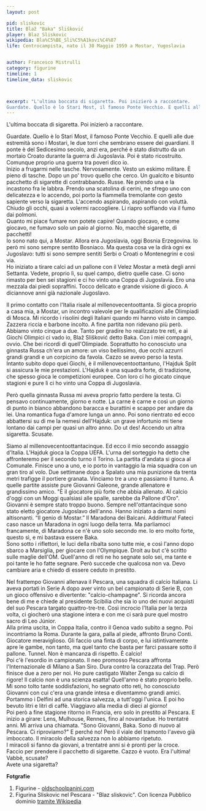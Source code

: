 ```yaml
---
layout: post

pid: sliskovic
title: Blaž "Baka" Slišković
player: Blaz Sliskovic
wikipedia: Bla%C5%BE_Sli%C5%A1kovi%C4%87
life: Centrocampista, nato il 30 Maggio 1959 a Mostar, Yugoslavia


author: Francesco Mistrulli
category: figurine
timeline: 1
timeline_data: sliskovic



excerpt: "L'ultima boccata di sigaretta. Poi inizierò a raccontare.
Guardate. Quello è lo Stari Most, il famoso Ponte Vecchio. E quelli alle due estremità sono i Mostari, le  due torri che sembrano essere dei guardiani."
---
```

L'ultima boccata di sigaretta. Poi inizierò a raccontare.  

Guardate. Quello è lo Stari Most, il famoso Ponte Vecchio. E quelli alle due estremità sono i Mostari, le  due torri che sembrano essere dei guardiani. Il ponte è del Sedicesimo secolo, anzi era, perché è stato distrutto da un mortaio Croato durante la guerra di Jugoslavia. Poi è stato ricostruito. Comunque proprio una guerra tra poveri dico io.  
Inizio a frugarmi nelle tasche. Nervosamente. Vesto un eskimo militare. È pieno di tasche. Dopo un po' trovo quello che cerco. Un gualcito e bisunto pacchetto di sigarette di contrabbando. Russe. Ne prendo una e la incastono fra le labbra. Prendo una scatolina di cerini, ne sfrego uno con delicatezza e lo accendo, poi porto la fiammella tremolante con gesto sapiente verso la sigaretta. L'accendo aspirando, aspirando con voluttà. Chiudo gli occhi, quasi a volermi raccogliere. Li riapro soffiando via il fumo dai polmoni.  
Quanto mi piace fumare non potete capire! Quando giocavo, e come giocavo, ne fumavo solo un paio al giorno. No, macché sigarette, di pacchetti!   
Io sono nato qui, a Mostar. Allora era Jugoslavia, oggi Bosnia Erzegovina. Io però mi sono sempre sentito Bosniaco. Ma questa cosa ve la dirà ogni ex Jugoslavo: tutti si sono sempre sentiti Serbi o Croati o Montenegrini e così via.  
Ho iniziato a tirare calci ad un pallone con il Velez Mostar a metà degli anni Settanta. Vedete, proprio lì, su quel campo, dietro quelle case. Ci sono rimasto per ben sei stagioni e ci ho vinto una Coppa di Jugoslavia. Ero una mezzala dai piedi sopraffini. Tocco delicato e grande visione di gioco. A diciannove anni già nazionale Jugoslavo.  

<img class="responsive-img border margin-1em w30" src="http://2.bp.blogspot.com/_VWGof-zXooo/TLN5tfhndSI/AAAAAAAAH2Q/4Ae14st7pNs/s1600/10-Blaz+SLISKOVIC+Panini+Yougoslavie.png" alt="" align="left">
Il primo contatto con l'Italia risale al millenovecentoottanta. Si gioca proprio a casa mia, a Mostar, un incontro valevole per le qualificazioni alle Olimpiadi di Mosca. Mi ricordo i risolini degli Italiani quando mi hanno visto in campo. Zazzera riccia e barbone incolto. A fine partita non ridevano più però. Abbiamo vinto cinque a due. Tanto per gradire ho realizzato tre reti, e ai Giochi Olimpici ci vado io, Blaž Slišković detto Baka. Con i miei compagni, ovvio. Che bei ricordi di quell'Olimpiade. Soprattutto ho conosciuto una ginnasta Russa ch'era un amore: un viso bellissimo, due occhi azzurri grandi grandi e un corpicino da favola. Cazzo se avevo perso la testa. Intanto subito dopo quei Giochi, è il millenovecentoottantuno, l'Hajduk Split si assicura le mie prestazioni. L'Hajduk è una squadra forte, di tradizione, che spesso gioca le competizioni europee. Con loro ci ho giocato cinque stagioni e pure lì ci ho vinto una Coppa di Jugoslavia.  

Però quella ginnasta Russa mi aveva proprio fatto perdere la testa. Ci pensavo continuamente, giorno e notte. La carne è carne e così un giorno di punto in bianco abbandono baracca e burattini e scappo per andare da lei. Una romantica fuga d'amore lunga un anno. Poi sono rientrato ed ecco abbattersi su di me la nemesi dell'Hajduk: un grave infortunio mi tiene lontano dai campi per quasi un altro anno. Do ut des!
Accendo un altra sigaretta. Scusate.  

Siamo al millenovecentoottantacinque. Ed ecco il mio secondo assaggio d'Italia. L'Hajduk gioca la Coppa UEFA. L'urna del sorteggio ha detto che affronteremo per il secondo turno il Torino. La partita d'andata si gioca al Comunale. Finisce uno a uno, e io porto in vantaggio la mia squadra con un gran tiro al volo. Due settimane dopo a Spalato una mia punizione da trenta metri trafigge il portiere granata. Vinciamo tre a uno e passiamo il turno. A quelle partite assiste pure Giovanni Galeone, grande allenatore e grandissimo amico. "È il giocatore più forte che abbia allenato. Al calcio d'oggi con un Moggi qualsiasi alle spalle, sarebbe da Pallone d'Oro". Giovanni è sempre stato troppo buono. 
Sempre nell'ottantacinque sono stato eletto giocatore Jugoslavo dell'anno. Hanno iniziato a darmi nomi altisonanti. “Il genio di Mostar.” Il Maradona dei Balcani.  Addirittura! Fateci caso nasce un Maradona in ogni luogo della terra. Ma parliamoci francamente, di Maradona ce n'è uno solo secondo me. Io ero molto forte, questo sì, e mi bastava essere Baka.  
Sono sotto i riflettori, le luci della ribalta sono tutte mie, e così l'anno dopo sbarco a Marsiglia, per giocare con l'Olympique. Droit au but c'è scritto sulle maglie dell'OM. Quell'anno di reti ne ho segnate solo sei, ma tante e poi tante le ho fatte segnare. Però succede che qualcosa non va. Devo cambiare aria e chiedo di essere ceduto in prestito.  

<img class="responsive-img border margin-1em w30" src="http://upload.wikimedia.org/wikipedia/it/0/0e/Blaz_sliskovic.jpg?download" alt="" align="right">Nel frattempo Giovanni allenava il Pescara, una squadra di calcio Italiana. Li aveva portati in Serie A dopo aver vinto un bel campionato di Serie B, con un gioco offensivo e divertente: "calcio-champagne". Si ricorda ancora bene di me e chiede al presidente Scibilia che sia io uno dei nuovi acquisti del suo Pescara targato quattro-tre-tre. Così incrocio l'Italia per la terza volta, ci giocherò una stagione intera e con me ci sarà pure quel mostro sacro di Leo Júnior.  
Alla prima uscita, in Coppa Italia, contro il Genoa vado subito a segno. Poi incontriamo la Roma. Durante la gara, palla al piede, affronto Bruno Conti. Giocatore meraviglioso. Gli faccio una finta di corpo, e lui istintivamente apre le gambe, non tanto, ma quel tanto che basta per farci passare sotto il pallone. Tunnel. Non è mancanza di rispetto. È calcio!  
Poi c'è l'esordio in campionato. Il neo promosso Pescara affronta l'Internazionale di Milano a San Siro. Dura contro la corazzata del Trap. Però finisce due a zero per noi. Ho pure castigato Walter Zenga su calcio di rigore! Il calcio non è una scienza esatta! 
Quell'anno è stato proprio bello. Mi sono tolto tante soddisfazioni, ho segnato otto reti, ho conosciuto Giovanni con cui c'era una grande intesa e diventammo grandi amici. Portammo i Delfini ad una storica salvezza, a tutt'oggi l'unica. E poi ho bevuto litri e litri di caffè. Viaggiavo alla media di dieci al giorno!  
Poi però a fine stagione ritorno in Francia, ero solo in prestito al Pescara. E inizio a girare: Lens, Mulhouse, Rennes, fino al novantadue. Ho trentatré anni. Mi arriva una chiamata. "Sono Giovanni, Baka. Sono di nuovo al Pescara. Ci riproviamo?" E perché no! 
Però il viale del tramonto l'avevo già imboccato. Il miracolo della salvezza non lo abbiamo ripetuto.  
I miracoli si fanno da giovani, a trentatré anni si è pronti per la croce.  
Faccio per prendere il pacchetto di sigarette. Cazzo è vuoto. Era l'ultima!  
Vabbè, scusate?   
Avete una sigaretta?

<div class="post-disclaimer">
<b>Fotgrafie</b><br/>
<ol>
	<li>Figurine - <a href="http://www.oldschoolpanini.com/2010/10/paninomorphologie-blaz-sliskovic.html">oldschoolpanini.com</a></li>
	<li>Figurina Sliskovic nel Pescara - "Blaz sliskovic". Con licenza Pubblico dominio <a href="http://it.wikipedia.org/wiki/File:Blaz_sliskovic.jpg#mediaviewer/File:Blaz_sliskovic.jpg" target="_blank">tramite Wikipedia</a></li>
</ol>
</div>




<script>

    var sliskovic=[
                    {
                        type:"birth",
                        category:"event",
                        timestamps:[new Date(1959,2-1,10)],
                        text:{
                            body:"Il 30 Maggio 1959, nasce a Mostar, Yugoslavia, Blaz Slišković.",
                            link:null
                        }
                    },
                    {
                        type:"club",
                        category:"range",
                        timestamps:[1976,1981],
                        team:"FK Velež",
                        text:{
                            body:"Inizia la sua carriera nel FK Velež Mostar. Gioca 123 partite e segna 25 goal.",
                            link:null
                        }
                    },
                    {
                        type:"club",
                        category:"range",
                        timestamps:[1981,1986],
                        team:"HNK Hajduk Split",
                        text:{
                            body:"Nel 1981 si trasferisce a Spalato, dove gioca nel Hajduk per 5 stagioni. Durante 101 partite, segna 21 volte.",
                            link:null
                        }
                    },
                    {
                        type:"club",
                        category:"range",
                        timestamps:[1986,1987],
                        team:"Olimpique Marseille",
                        text:{
                            body:"Nel 1986 va in Francia, nel Olimpique Marseille. Colleziona 29 presenze e va a segno 6 volte.",
                            link:null
                        }
                    },
                    {
                        type:"club",
                        category:"range",
                        timestamps:[1987,1988],
                        team:"Pescara",
                        text:{
                            body:"Nel 1987 gioca una stagione a Pescara, insieme a Leo Júnior, sotto la guida di Giovanni Galeone, segnando 8 gol in 23 partite.",
                            link:null
                        }
                    },
                    {
                        type:"club",
                        category:"range",
                        timestamps:[1988,1989],
                        team:"Lens",
                        text:{
                            body:"Nel 1989 torna in Francia, dove gioca nelle file del Lens. Colleziona 15 presenze e una sola rete.",
                            link:null
                        }
                    },
                    {
                        type:"club",
                        category:"range",
                        timestamps:[1989,1990],
                        team:"Mulhouse",
                        text:{
                            body:"Nel 1990 va a giocare nel Mulhouse: 27 partite e 8 goal.",
                            link:null
                        }
                    },
                    {
                        type:"club",
                        category:"range",
                        timestamps:[1991,1992],
                        team:"Rennes",
                        text:{
                            body:"Nel 1991 si trasferisce al Rennes, dove gioca 22 volte.",
                            link:null
                        }
                    },
					{
                        type:"club",
                        category:"range",
                        timestamps:[1992,1993],
                        team:"Pescara",
                        text:{
                            body:"Ritorna nel Pescara nel 1992. Colleziona 18 presenze e due goal..",
                            link:null
                        }
                    },
                    {
                        type:"club",
                        category:"range",
                        timestamps:[1993,1996],
                        team:"Hrvatski Dragovoljac",
                        text:{
                            body:"Nel 1994 torna nella sua ex-Yugoslavia, dove gioca per il Hrvatski Dragovoljac. Colleziona solo 5 presenze in due stagioni.<br/><br/>Nel 1993 gioca tre partite con la Nazionale della Bosnia e Herzegovina",
                            link:null
                        }
                    },
                    {
                        type:"club",
                        category:"range",
                        timestamps:[1996,1998],
                        team:"HSK Zrinjski Mostar",
                        text:{
                            body:"Nel 1998 chiude la sua carriera di giocatore a Mostar nello Zrinjski Mostar.",
                            link:null
                        }
                    },
                    {
                        type:"national",
                        timestamps:[1978,1986],
                        team:"Yugoslavia",
                        apps:26,
                        goals:3
                    },
                    {
                        type:"national",
                        timestamps:[1993,1994],
                        team:"Bosnia e Herzegovina",
                        apps:3,
                        goals:0
                    },
			       
			        {
			            type:"trainer",
			            category:"range",
			            timestamps:[2002,2006],
			            team:"Bosnia e Herzegovina",
			            text:{
			                
			                body:"Dal 2002 al 2006 riveste il ruolo di Commissario Tecnico la Nazionale della Bosnia e Herzegovina",
			                link:null
			            }
			        },
			        {
			            type:"trainer",
			            category:"range",
			            timestamps:[2004,2005],
			            team:"HNK Hajduk Split",
			            text:{
			                
			                body:"Dal 2002 al 2006 allena lo HNK Hajduk Split.",
			                link:null
			            }
			        },
			        {
			            type:"trainer",
			            category:"range",
			            timestamps:[2005,2007],
			            team:"HSK Zrinjski Mostar",
			            text:{
			                
			                body:"Dal 2005 al 2007 allena lo Zrinjski Mostar.",
			                link:null
			            }
			        },
			        {
			            type:"trainer",
			            category:"range",
			            timestamps:[2008,2009],
			            team:"KF Tirana",
			            text:{
			                
			                body:"Dal 2008 al 2009 va in Albania per allenare il KF Tirana, vincendo il Campionato Albanese: unico allenatore straniero ad averlo vinto in Albania.",
			                link:null
			            }
			        },
			        {
			            type:"trainer",
			            category:"range",
			            timestamps:[2010,2011],
			            team:"Unirea Alba Iulia",
			            text:{
			                
			                body:"Nel 2011 allena la squadra rumena Unirea Alba Iulia.<br/>Nello stesso anno allena anche la squadra croata NK Široki Brijeg.",
			                link:null
			            }
			        },
			        {
			            type:"trainer",
			            category:"range",
			            timestamps:[2011,2012],
			            team:"Al-Ansar",
			            text:{
			                
			                body:"Nel 2011 dopo l'esperienza con il NK Široki Brijeg, si trasferisce in Arabia Saudita, dove allena l'Al-Ansar per una stagione.",
			                link:null
			            }
			        },
			        {
			            type:"trainer",
			            category:"range",
			            timestamps:[2012,2013],
			            team:"Qingdao Jonoon F.C.",
			            text:{
			                
			                body:"Il 19 Gennaio 2012, il Qingdao Jonoon F.C., della Chinese Super League, annuncia di aver assunto Slišković come allenatore",
			                link:null
			            }
			        },
			        {
                        type:"cup",
                        category:"event",
                        timestamps:[new Date(1985,3-1,15),new Date(1985,6-1,15)],
                        cup:"Giocatore dell'anno",
                        text:{
                            body:"Nel 1985 viene eletto Calciatore Jugoslavo dell'anno"
                        }
                    },
                    {
                        type:"cup",
                        category:"event",
                        timestamps:[new Date(2011,7-1,15),new Date(2011,7-1,15)],
                        cup:" ",
                        text:{
                            body:"Nel Luglio del 2011, Zinedine Zidane definisce Slišković come uno dei suoi idoli e lo include nella sua lista the All Time Best 11 dell'Olimpique Marseille."
                        }
                    },
                    {
                        type:"history",
                        category:"event",
                        timestamps:[new Date(1980,5-1,4)],
                        text:{
                            
                            body:"Il 4 Maggio 1980 muore il maresciallo Tito.",
                            link:"http://it.wikipedia.org/wiki/Josip_Broz_Tito"
                        }
                    },
                    
                    {
                        type:"history",
                        category:"event",
                        timestamps:[new Date(1974,5-1,16)],
                        text:{
                            
                            body:"Il 16 Maggio 1974, la nuova Costituzione della Repubblica Socialista Federale di Jugoslavia (SFRJ) venne approvata, e Josip Broz Tito fu nominato Presidente a vita.",
                            link:"http://it.wikipedia.org/wiki/Josip_Broz_Titoe"
                        }
                    },
                    
                    {
                        type:"history",
                        category:"event",
                        timestamps:[new Date(1991,6-1,27)],
                        text:{
                            
                            body:"<b>Guerra dei dieci giorni</b><br/>La Guerra dei dieci giorni (27 Giugno - 6 Luglio 1991) fu un breve conflitto armato tra la Slovenia e la Repubblica Socialista Federale di Jugoslavia nel 1991 in seguito alla dichiarazione d'indipendenza della Slovenia. Port&ograve; all'Indipendenza della Slovenia dalla Jugoslavia.",
                            link:"http://it.wikipedia.org/wiki/Guerra_dei_dieci_giorni"
                        }
                    },
                    {
                        type:"history",
                        category:"event",
                        timestamps:[new Date(1992,4-1,6)],
                        text:{
                            
                            body:"<b>Guerra in Bosnia ed Erzegovina</b><br/>La guerra in Bosnia e Erzegovina fu un conflitto armato svoltosi, tra il 6 Aprile 1992 e il 14 Dicembre 1995, fino alla stipula dell'accordo di Dayton, che pose ufficialmente fine alle ostilità.<br/><br/>Il 27 aprile 1992 la Repubblica Federativa Popolare di Jugoslavia si dissolve e nasce la Repubblica Federale di Jugoslavia, formata dalle due repubbliche di Serbia e Montenegro.",
                            link:"http://it.wikipedia.org/wiki/Jugoslavia#Il_processo_di_dissoluzione"
                        }
                    },
                    {
                        type:"history",
                        category:"event",
                        timestamps:[new Date(1995,12-1,14)],
                        text:{
                            
                            body:"L'Accordo di Dayton, fu stipulato tra il 1° ed il 21 novembre 1995 nella base Wright-Patterson Air Force di Dayton, Ohio (USA), con il quale ebbe termine la guerra.",
                            link:"http://it.wikipedia.org/wiki/Accordo_di_Dayton"
                        }
                    },
                    {
                        type:"history",
                        category:"event",
                        timestamps:[new Date(2006,5-1,21)],
                        text:{
                            
                            body:"La federazione restò in vigore fino al 21 maggio 2006 quando venne sciolta dando vita ai due stati indipendenti di Serbia e Montenegro.",
                            link:"http://it.wikipedia.org/wiki/Jugoslavia#Il_processo_di_dissoluzione"
                        }
                    },
                    {
                        type:"history",
                        category:"event",
                        timestamps:[new Date(2008,2-1,17)],
                        text:{
                            
                            body:"Il 17 febbraio 2008, il Kosovo dichiarò unilateralmente la propria indipendenza e la costituzione in repubblica, decisione non accettata dalla Serbia.",
                            link:"http://it.wikipedia.org/wiki/Jugoslavia#Il_processo_di_dissoluzione"
                        }
                    }
                    
                    
                ];
</script>